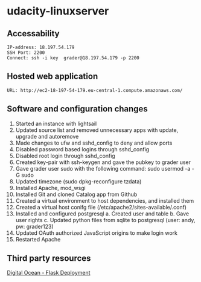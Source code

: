 # udacity-linuxserver

## Accessability

```
IP-address: 18.197.54.179
SSH Port: 2200
Connect: ssh -i key  grader@18.197.54.179 -p 2200
```

## Hosted web application

```
URL: http://ec2-18-197-54-179.eu-central-1.compute.amazonaws.com/
```

## Software and configuration changes

1. Started an instance with lightsail
2. Updated source list and removed unnecessary apps with update, upgrade and autoremove
3. Made changes to ufw and sshd_config to deny and allow ports
4. Disabled password based logins through sshd_config
5. Disabled root login through sshd_config
6. Created key-pair with ssh-keygen and gave the pubkey to grader user
7. Gave grader user sudo with the following command: sudo usermod -a -G sudo <name>
8. Updated timezone (sudo dpkg-reconfigure tzdata)
9. Installed Apache, mod_wsgi
10. Installed Git and cloned Catalog app from Github
11. Created a virtual environment to host dependencies, and installed them
12. Created a virtual host conifg file (/etc/apache2/sites-available/.conf)
13. Installed and configured postgresql
  a. Created user and table
  b. Gave user rights
  c. Updated python files from sqlite to postgresql (user: andy, pw: grader123)
14. Updated OAuth authorized JavaScript origins to make login work
15. Restarted Apache

## Third party resources

[Digital Ocean - Flask Deployment](https://www.digitalocean.com/community/tutorials/how-to-deploy-a-flask-application-on-an-ubuntu-vps)
